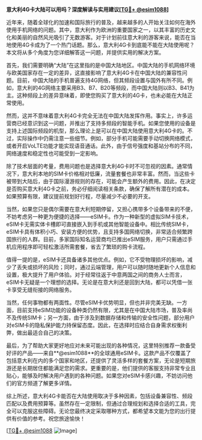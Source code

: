 **意大利4G卡大陆可以用吗？深度解读与实用建议[[TG💪+ @esim1088](https://t.me/s/esim1088)]**

近年来，随着全球化的加速和国际旅行的普及，越来越多的人开始关注如何在海外使用手机网络的问题。其中，意大利作为欧洲的重要国家之一，以其丰富的历史文化和美丽的自然风光吸引了无数游客。对于计划前往意大利的游客来说，能否在当地使用4G卡成为了一个热门话题。那么，意大利4G卡到底能不能在大陆使用呢？本文将从多个角度为您详细解答这一问题，并提供实用的解决方案。

首先，我们需要明确“大陆”在这里指的是中国大陆地区。中国大陆的手机网络环境与欧美国家存在一定的差异，这直接影响了意大利4G卡在中国大陆的兼容性问题。目前，中国大陆的手机普遍支持4G网络，但其频段设置与国外有所不同。例如，意大利的4G网络主要采用B3、B7、B20等频段，而中国大陆则以B3、B41为主。这种频段上的差异意味着，即使您购买了意大利的4G卡，也未必能在大陆正常使用。

然而，这并不意味着意大利4G卡完全无法在中国大陆发挥作用。事实上，许多运营商已经意识到这一问题，并推出了支持多频段的智能手机。如果您使用的设备是支持上述国际频段的机型，那么理论上是可以在中国大陆使用意大利4G卡的。不过，实际操作中仍需注意一些细节。例如，部分手机可能需要手动切换网络模式，或者开启VoLTE功能才能实现语音通话。此外，由于信号强度和基站分布的不同，网络速度和稳定性也可能受到一定影响。

除了技术层面的考量，费用问题也是选择意大利4G卡时不可忽视的因素。通常情况下，意大利本地的SIM卡价格相对低廉，流量套餐也非常丰富。然而，当这些卡被带到大陆后，由于国际漫游规则的存在，可能会产生额外的费用。因此，在决定是否购买意大利4G卡之前，务必仔细阅读相关条款，确保了解所有潜在的成本。如果预算有限，建议提前规划好行程，尽量减少不必要的开支。

当然，如果您只是偶尔需要在意大利短期停留，又担心携带多个设备带来的不便，不妨考虑另一种更为便捷的选择——eSIM卡。作为一种新型的虚拟SIM卡技术，eSIM卡无需实体卡槽即可直接嵌入到手机或其他智能设备中。相比传统SIM卡，eSIM卡具有体积小巧、安装方便的优势，且支持多国网络切换，非常适合频繁跨国旅行的人群。目前，多家国际知名运营商均已推出eSIM服务，用户只需通过手机应用程序即可轻松激活所需套餐，省去了繁琐的购卡流程。

值得一提的是，eSIM卡还具备诸多其他优点。例如，它不受物理损坏的影响，减少了丢失或损坏的风险；同时，通过云端管理，用户可以随时随地更新个人信息和设置，极大提升了用户体验。对于经常往返于中意两国之间的商务人士而言，eSIM卡无疑是一个理想的选择。无论是在意大利还是回到大陆，都可以凭借一张卡享受无缝衔接的网络服务。

当然，任何事物都有两面性。尽管eSIM卡优势明显，但也并非完美无缺。一方面，目前支持eSIM功能的设备种类仍然有限，尤其是在中国大陆市场，普及率尚不及传统SIM卡；另一方面，由于涉及到数据存储和传输的安全性问题，部分用户对eSIM卡的隐私保护能力持保留态度。因此，在选择时应结合自身需求权衡利弊，做出最适合自己的决策。

最后，为了帮助大家更好地应对未来可能出现的各种情况，这里特别推荐一款备受好评的产品——来自**@esim1088**的全球通用eSIM卡。这款产品不仅覆盖了包括意大利在内的多个国家和地区，还提供了灵活多样的套餐方案，无论是短期旅游还是长期居住都能满足您的需求。更重要的是，他们提供的客服支持非常专业且贴心，能够及时解决用户遇到的各种问题。如果您对eSIM卡感兴趣，不妨访问他们的官方频道了解更多详情。

综上所述，意大利4G卡能否在大陆使用取决于多种因素，包括设备兼容性、频段匹配以及费用预算等。虽然存在一定限制，但通过合理规划和选择合适的工具，完全可以克服这些障碍。无论您最终决定采取哪种方式，都希望本文能为您的出行提供有价值的参考。祝您旅途愉快！

[[TG💪+ @esim1088](https://t.me/s/esim1088) ![Image](https://i.postimg.cc/4NQfJmqS/Snipaste-2025-05-13-00-14-12.png)]